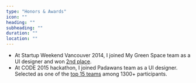 ```yaml
---
type: "Honors & Awards"
icon: ""
heading: ""
subheading: ""
duration: ""
location: ""
---
```


* At Startup Weekend Vancouver 2014, I joined My Green Space team as a UI designer and won <a href="https://medium.com/@mygreenspace/my-green-space-wins-2nd-place-in-startup-weekend-vancouver-2014-b76be7550f28" target="_blank">2nd place</a>.
* At CODE 2015 hackathon, I joined Padawans team as a UI designer. Selected as one of the <a href="https://www.canadianopendataexperience.ca/top15/" target="_blank">top 15 teams</a> among 1300+ participants.
